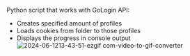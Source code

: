 Python script that works with GoLogin API:
- Creates specified amount of profiles
- Loads cookies from folder to those profiles
- Displays the progress in console output
![2024-06-1213-43-51-ezgif com-video-to-gif-converter](https://github.com/Quante31/gologin-automatic-pyscript/assets/128967161/17c681cb-8392-4bfa-bba3-47678d6b5d33)
